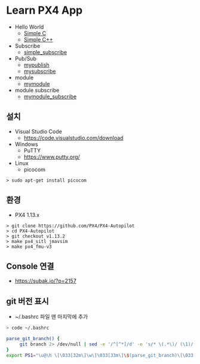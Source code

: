 # Learn PX4 App
* Hello World
  * [Simple C](./simple_c_app/README.md)
  * [Simple C++](./simple_cpp_app/README.md)
* Subscribe
  * [simple_subscribe](./simple_subscribe/README.md)
* Pub/Sub
  * [mypublish](./mypublish/README.md)
  * [mysubscribe](./mysubscribe/README.md)
* module
  * [mymodule](./mymodule/README.md)
* module subscribe
  * [mymodule_subscribe](./mymodule_subscribe/README.md)

## 설치
 * Visual Studio Code 
   * https://code.visualstudio.com/download
 * Windows
   * PuTTY
   * https://www.putty.org/
 * Linux
   * picocom
```console
> sudo apt-get install picocom
```
## 환경
 * PX4 1.13.x
```console
> git clone https://github.com/PX4/PX4-Autopilot
> cd PX4-Autopilot
> git checkout v1.13.2
> make px4_sitl jmavsim
> make px4_fmu-v3
```

## Console 연결
* https://subak.io/?p=2157


## git 버전 표시
* ~/.bashrc 파일 맨 마지막에 추가
```sh
> code ~/.bashrc
```

```sh
parse_git_branch() {
     git branch 2> /dev/null | sed -e '/^[^*]/d' -e 's/* \(.*\)/ (\1)/'
}
export PS1="\u@\h \[\033[32m\]\w\[\033[33m\]\$(parse_git_branch)\[\033[00m\] $ "
```
